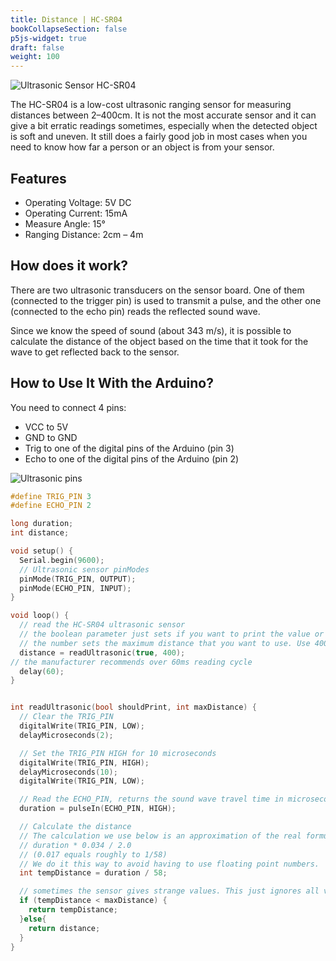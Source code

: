 ```yaml
---
title: Distance | HC-SR04
bookCollapseSection: false
p5js-widget: true
draft: false
weight: 100
---
```


![Ultrasonic Sensor HC-SR04](https://newmedia.dog/wp-content/uploads/2018/11/hc-sr04.jpg)

The HC-SR04 is a low-cost ultrasonic ranging sensor for measuring distances between 2–400cm. It is not the most accurate sensor and it can give a bit erratic readings sometimes, especially when the detected object is soft and uneven. It still does a fairly good job in most cases when you need to know how far a person or an object is from your sensor.

## Features

- Operating Voltage: 5V DC
- Operating Current: 15mA
- Measure Angle: 15°
- Ranging Distance: 2cm – 4m

## How does it work?

There are two ultrasonic transducers on the sensor board. One of them (connected to the trigger pin) is used to transmit a pulse, and the other one (connected to the echo pin) reads the reflected sound wave.

Since we know the speed of sound (about 343 m/s), it is possible to calculate the distance of the object based on the time that it took for the wave to get reflected back to the sensor.

## How to Use It With the Arduino?

You need to connect 4 pins:

- VCC to 5V
- GND to GND
- Trig to one of the digital pins of the Arduino (pin 3)
- Echo to one of the digital pins of the Arduino (pin 2)

![Ultrasonic pins](https://newmedia.dog/wp-content/uploads/2018/11/hc-sr04_bb.png)

```c
#define TRIG_PIN 3
#define ECHO_PIN 2

long duration;
int distance;

void setup() {
  Serial.begin(9600);
  // Ultrasonic sensor pinModes
  pinMode(TRIG_PIN, OUTPUT);
  pinMode(ECHO_PIN, INPUT);
}

void loop() {
  // read the HC-SR04 ultrasonic sensor
  // the boolean parameter just sets if you want to print the value or not
  // the number sets the maximum distance that you want to use. Use 400 or lower.
  distance = readUltrasonic(true, 400);
// the manufacturer recommends over 60ms reading cycle
  delay(60);
}


int readUltrasonic(bool shouldPrint, int maxDistance) {
  // Clear the TRIG_PIN
  digitalWrite(TRIG_PIN, LOW);
  delayMicroseconds(2);

  // Set the TRIG_PIN HIGH for 10 microseconds
  digitalWrite(TRIG_PIN, HIGH);
  delayMicroseconds(10);
  digitalWrite(TRIG_PIN, LOW);

  // Read the ECHO_PIN, returns the sound wave travel time in microseconds
  duration = pulseIn(ECHO_PIN, HIGH);

  // Calculate the distance
  // The calculation we use below is an approximation of the real formula:
  // duration * 0.034 / 2.0
  // (0.017 equals roughly to 1/58)
  // We do it this way to avoid having to use floating point numbers.
  int tempDistance = duration / 58;

  // sometimes the sensor gives strange values. This just ignores all values larger than the maxDistance.
  if (tempDistance < maxDistance) {
    return tempDistance;
  }else{
    return distance;
  }
}
```